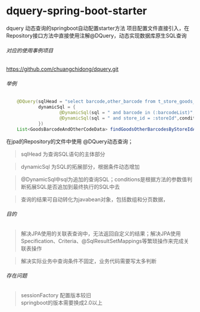 # dquery-spring-boot-starter
dquery 动态查询的springboot自动配置starter方法
项目配置文件直接引入，在Repository接口方法中直接使用注解@DQuery，动态实现数据库原生SQL查询

###### 对应的使用事例项目
https://github.com/chuangchidong/dquery.git

###### 举例
```java
    @DQuery(sqlHead = "select barcode,other_barcode from t_store_goods_other_barcode where is_deleted=0  ",
            dynamicSql = {
                    @DynamicSql(sql = " and barcode in (:barcodeList)",conditions = "barcodeList !=null "),
                    @DynamicSql(sql = " and store_id = :storeId",conditions = "storeId !=null && storeId > 0 "),
            })
    List<GoodsBarcodeAndOtherCodeData> findGoodsOtherBarcodesByStoreIdAndBarcodeListStr(@Param("storeId") Long storeId, @Param("barcodeList") List<String> barcodeList);

```
在jpa的Repository的文件中使用 @DQuery动态查询；
> sqlHead 为查询SQL语句的主体部分

> dynamicSql 为SQL的拓展部分，根据条件动态增加

> @DynamicSql中sql为追加的查询SQL；conditions是根据方法的参数值判断拓展SQL是否追加到最终执行的SQL中去

> 查询的结果可自动转化为javabean对象，包括数组和分页数据，


###### 目的
> 解决JPA使用的关联表查询中，无法返回自定义的结果；解决JPA使用Specification、Criteria、@SqlResultSetMappings等繁琐操作来完成关联表操作

> 解决实际业务中查询条件不固定，业务代码需要写太多判断


###### 存在问题

> sessionFactory 配置版本较旧  
> springboot的版本需要换成2.0以上  

